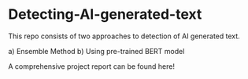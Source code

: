 # Detecting-AI-generated-text
This repo consists of two approaches to detection of AI generated text.

a) Ensemble Method
b) Using pre-trained BERT model

A comprehensive project report can be found here!
